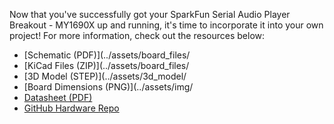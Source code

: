 Now that you've successfully got your SparkFun Serial Audio Player Breakout - MY1690X up and running, it's time to incorporate it into your own project! For more information, check out the resources below:

* [Schematic (PDF)](../assets/board_files/
* [KiCad Files (ZIP)](../assets/board_files/
* [3D Model (STEP)](../assets/3d_model/
* [Board Dimensions (PNG)](../assets/img/
* [Datasheet (PDF)](../assets/component_documentation/AP3012.pdf)
* [GitHub Hardware Repo](https://github.com/sparkfun/SparkFun_Qwiic_5V_Boost_AP3012K)
